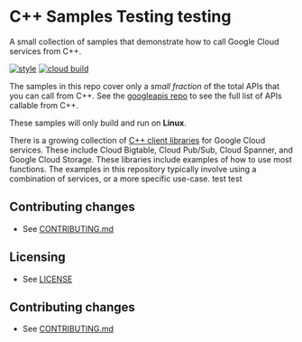 # C++ Samples  Testing testing 

A small collection of samples that demonstrate how to call Google Cloud services from C++.

[![style][style-badge]][style-link] [![cloud build][cloud-build-badge]][cloud-build-link]

The samples in this repo cover only a _small fraction_ of the total APIs that you can call from C++. See
the [googleapis repo](https://github.com/googleapis/googleapis) to see the full list of APIs callable from C++.

These samples will only build and run on **Linux**.

There is a growing collection of [C++ client libraries] for Google Cloud services. These include Cloud Bigtable, Cloud
Pub/Sub, Cloud Spanner, and Google Cloud Storage. These libraries include
examples of how to use most functions. The examples in this repository typically
involve using a combination of services, or a more specific use-case. test test 

## Contributing changes

* See [CONTRIBUTING.md](CONTRIBUTING.md)

## Licensing

* See [LICENSE](LICENSE)

[C++ client libraries]: https://github.com/googleapis/google-cloud-cpp
[style-badge]: https://github.com/GoogleCloudPlatform/cpp-samples/actions/workflows/style.yaml/badge.svg
[style-link]: https://github.com/GoogleCloudPlatform/cpp-samples/actions/workflows/style.yaml
[cloud-build-badge]: https://img.shields.io/badge/cloud%20build-TODO-yellowgreen
[cloud-build-link]: https://github.com/GoogleCloudPlatform/cpp-samples/issues/119
## Contributing changes

* See [CONTRIBUTING.md](CONTRIBUTING.md)
